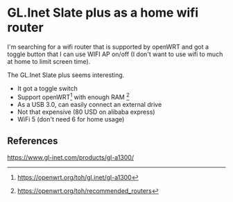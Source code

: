 # GL.Inet Slate plus as a home wifi router

I'm searching for a wifi router that is supported by openWRT
and got a toggle button that I can use WIFI AP on/off (I don't want
to use wifi to much at home to limit screen time).

The GL.Inet Slate plus seems interesting.

- It got a toggle switch
- Support openWRT[^1] with
  enough RAM [^2]
- As a USB 3.0, can easily connect an external drive
- Not that expensive (80 USD on alibaba express)
- WiFi 5 (don't need 6 for home usage)

## References

<https://www.gl-inet.com/products/gl-a1300/>

[^1]: <https://openwrt.org/toh/gl.inet/gl-a1300>
[^2]: <https://openwrt.org/toh/recommended_routers>
